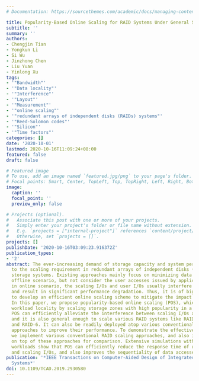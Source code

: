 ```yaml
---
# Documentation: https://sourcethemes.com/academic/docs/managing-content/

title: Popularity-Based Online Scaling for RAID Systems Under General Settings
subtitle: ''
summary: ''
authors:
- Chengjin Tian
- Yongkun Li
- Si Wu
- Jinzhong Chen
- Liu Yuan
- Yinlong Xu
tags:
- '"Bandwidth"'
- '"Data locality"'
- '"Interference"'
- '"Layout"'
- '"Measurement"'
- '"online scaling"'
- '"redundant arrays of independent disks (RAIDs) systems"'
- '"Reed-Solomon codes"'
- '"Silicon"'
- '"Time factors"'
categories: []
date: '2020-10-01'
lastmod: 2020-10-16T11:09:24+08:00
featured: false
draft: false

# Featured image
# To use, add an image named `featured.jpg/png` to your page's folder.
# Focal points: Smart, Center, TopLeft, Top, TopRight, Left, Right, BottomLeft, Bottom, BottomRight.
image:
  caption: ''
  focal_point: ''
  preview_only: false

# Projects (optional).
#   Associate this post with one or more of your projects.
#   Simply enter your project's folder or file name without extension.
#   E.g. `projects = ["internal-project"]` references `content/project/deep-learning/index.md`.
#   Otherwise, set `projects = []`.
projects: []
publishDate: '2020-10-16T03:09:23.916372Z'
publication_types:
- '2'
abstract: The ever-increasing demand of storage capacity and system performance leads
  to the scaling requirement in redundant arrays of independent disks (RAID)-structured
  storage systems. Existing approaches mainly focus on minimizing data migration in
  offline scenario, but not consider the user accesses issued by applications. However,
  in online scenario, the scaling I/Os and user I/Os usually interfere with each other,
  and result in significant performance degradation. Thus, it is of big significance
  to develop an efficient online scaling scheme to mitigate the impact of I/O interference.
  In this paper, we propose popularity-based online scaling (POS), which exploits
  workload locality by scaling storage zones with high popularity in a higher priority.
  POS can efficiently alleviate the interference between scaling I/Os and user I/Os,
  and it is also general enough to scale various RAID systems like RAID-0, RAID-5,
  and RAID-6. It can also be readily deployed atop various conventional RAID scaling
  approaches to improve their performance. To demonstrate the effectiveness of POS,
  we implement various conventional RAID scaling approaches, and also implement POS
  on top of these approaches for comparison. Extensive simulations with real-world
  workloads show that POS can efficiently reduce the response time of user requests
  and scaling I/Os, and also improves the sequentiality of data accesses.
publication: '*IEEE Transactions on Computer-Aided Design of Integrated Circuits and
  Systems*'
doi: 10.1109/TCAD.2019.2930580
---
```

